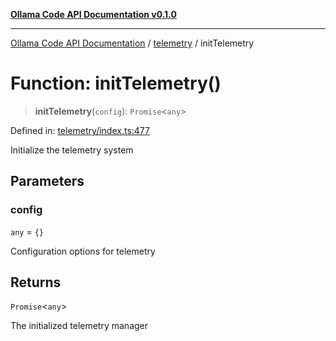 [**Ollama Code API Documentation v0.1.0**](../../README.md)

***

[Ollama Code API Documentation](../../modules.md) / [telemetry](../README.md) / initTelemetry

# Function: initTelemetry()

> **initTelemetry**(`config`): `Promise`\<`any`\>

Defined in: [telemetry/index.ts:477](https://github.com/erichchampion/ollama-code/blob/a6ec53910f51a174af1f2c4fb981760e5f53805f/ollama-code/src/telemetry/index.ts#L477)

Initialize the telemetry system

## Parameters

### config

`any` = `{}`

Configuration options for telemetry

## Returns

`Promise`\<`any`\>

The initialized telemetry manager

